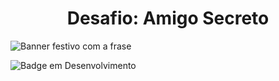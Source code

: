 <h1 align="center"> Desafio: Amigo Secreto </h1>
<img src="https://github-production-user-asset-6210df.s3.amazonaws.com/104392310/406759639-3e882be8-0e5a-49bd-9244-280dfb9bebfc.png?X-Amz-Algorithm=AWS4-HMAC-SHA256&X-Amz-Credential=AKIAVCODYLSA53PQK4ZA%2F20250126%2Fus-east-1%2Fs3%2Faws4_request&X-Amz-Date=20250126T194629Z&X-Amz-Expires=300&X-Amz-Signature=5934b57e1d24f7578f98c5985e58cbd9565852d42f3996e9c6912e7eb077ee65&X-Amz-SignedHeaders=host" alt="Banner festivo com a frase "Desafio Amigo Secreto"">

![Badge em Desenvolvimento](http://img.shields.io/static/v1?label=STATUS&message=EM%20DESENVOLVIMENTO&color=GREEN&style=for-the-badge)

